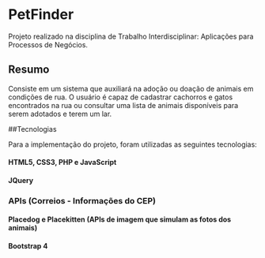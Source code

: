 # PetFinder

Projeto realizado na disciplina de Trabalho Interdisciplinar: Aplicações para Processos de Negócios. 

## Resumo
Consiste em um sistema que auxiliará na adoção ou doação de animais em condições de rua. O usuário é capaz de cadastrar cachorros e gatos encontrados na rua ou consultar uma lista de animais disponíveis para serem adotados e terem um lar. 

##Tecnologias

Para a implementação do projeto, foram utilizadas as seguintes tecnologias:

#### **HTML5, CSS3, PHP e JavaScript**
#### **JQuery** 
### **APIs** (Correios - Informações do CEP)
#### **Placedog e Placekitten** (APIs de imagem que simulam as fotos dos animais)
#### **Bootstrap 4**
